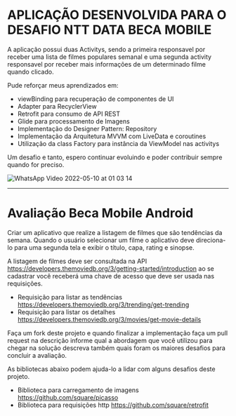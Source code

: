 # APLICAÇÃO DESENVOLVIDA PARA O DESAFIO NTT DATA BECA MOBILE

A aplicação possui duas Activitys, sendo a primeira responsavel por receber uma lista de filmes populares semanal e uma segunda activity responsavel por receber mais informações de um determinado filme quando clicado.

Pude reforçar meus aprendizados em:

- viewBinding para recuperação de componentes de UI
- Adapter para RecyclerView
- Retrofit para consumo de API REST
- Glide para processamento de Imagens
- Implementação do Designer Pattern: Repository
- Implementação da Arquitetura MVVM com LiveData e coroutines
- Utilização da class Factory para instância da ViewModel nas activitys

Um desafio e tanto, espero continuar evoluindo e poder contribuir sempre quando for preciso.

![WhatsApp Video 2022-05-10 at 01 03 14](https://user-images.githubusercontent.com/87838461/167626243-868be232-b518-4117-93f3-eff135cd68d0.gif)



-----------------------------------------------------------------------------------------------------------



# Avaliação Beca Mobile Android

Criar um aplicativo que realize a listagem de filmes que são tendências da semana. Quando o usuário selecionar um filme o aplicativo deve direciona-lo para uma segunda tela e exibir o título, capa, rating e sinopse. 

A listagem de filmes deve ser consultada na API https://developers.themoviedb.org/3/getting-started/introduction ao se cadastrar você receberá uma chave de acesso que deve ser usada nas requisições. 

- Requisição para listar as tendências https://developers.themoviedb.org/3/trending/get-trending
- Requisição para listar os detalhes https://developers.themoviedb.org/3/movies/get-movie-details

Faça um fork deste projeto e quando finalizar a implementação faça um pull request na descrição informe qual a abordagem que você utilizou para chegar na solução descreva também quais foram os maiores desafios para concluir a avaliação.

As bibliotecas abaixo podem ajuda-lo a lidar com alguns desafios deste projeto.

- Biblioteca para carregamento de imagens https://github.com/square/picasso
- Biblioteca para requisições http https://github.com/square/retrofit





